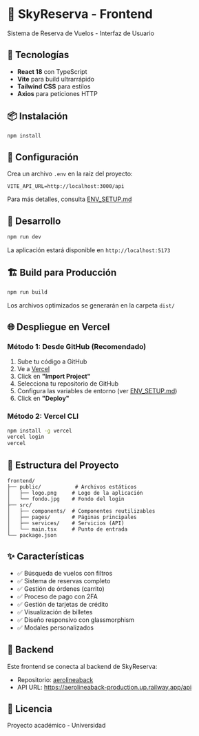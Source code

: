 # 🛫 SkyReserva - Frontend

Sistema de Reserva de Vuelos - Interfaz de Usuario

## 🚀 Tecnologías

- **React 18** con TypeScript
- **Vite** para build ultrarrápido
- **Tailwind CSS** para estilos
- **Axios** para peticiones HTTP

## 📦 Instalación

```bash
npm install
```

## 🔧 Configuración

Crea un archivo `.env` en la raíz del proyecto:

```env
VITE_API_URL=http://localhost:3000/api
```

Para más detalles, consulta [ENV_SETUP.md](./ENV_SETUP.md)

## 🏃 Desarrollo

```bash
npm run dev
```

La aplicación estará disponible en `http://localhost:5173`

## 🏗️ Build para Producción

```bash
npm run build
```

Los archivos optimizados se generarán en la carpeta `dist/`

## 🌐 Despliegue en Vercel

### Método 1: Desde GitHub (Recomendado)

1. Sube tu código a GitHub
2. Ve a [Vercel](https://vercel.com)
3. Click en **"Import Project"**
4. Selecciona tu repositorio de GitHub
5. Configura las variables de entorno (ver [ENV_SETUP.md](./ENV_SETUP.md))
6. Click en **"Deploy"**

### Método 2: Vercel CLI

```bash
npm install -g vercel
vercel login
vercel
```

## 📁 Estructura del Proyecto

```
frontend/
├── public/           # Archivos estáticos
│   ├── logo.png     # Logo de la aplicación
│   └── fondo.jpg    # Fondo del login
├── src/
│   ├── components/  # Componentes reutilizables
│   ├── pages/       # Páginas principales
│   ├── services/    # Servicios (API)
│   └── main.tsx     # Punto de entrada
└── package.json
```

## ✨ Características

- ✅ Búsqueda de vuelos con filtros
- ✅ Sistema de reservas completo
- ✅ Gestión de órdenes (carrito)
- ✅ Proceso de pago con 2FA
- ✅ Gestión de tarjetas de crédito
- ✅ Visualización de billetes
- ✅ Diseño responsivo con glassmorphism
- ✅ Modales personalizados

## 🔗 Backend

Este frontend se conecta al backend de SkyReserva:
- Repositorio: [aerolineaback](https://github.com/kevc7/aerolineaback)
- API URL: https://aerolineaback-production.up.railway.app/api

## 📄 Licencia

Proyecto académico - Universidad
